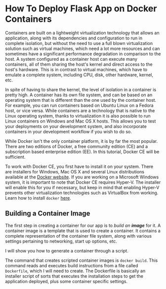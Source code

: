# How To Deploy Flask App on Docker Containers

Containers are built on a lightweight virtualization technology that allows an application, along with its dependencies and configuration to run in complete isolation, but without the need to use a full blown virtualization solution such as virtual machines, which need a lot more resources and can sometimes have a significant performance degradation in comparison to the host. A system configured as a container host can execute many containers, all of them sharing the host's kernel and direct access to the host's hardware. This is in contrast to virtual machines, which have to emulate a complete system, including CPU, disk, other hardware, kernel, etc.

In spite of having to share the kernel, the level of isolation in a container is pretty high. A container has its own file system, and can be based on an operating system that is different than the one used by the container host. For example, you can run containers based on Ubuntu Linux on a Fedora host, or vice versa. While containers are a technology that is native to the Linux operating system, thanks to virtualization it is also possible to run Linux containers on Windows and Mac OS X hosts. This allows you to test your deployments on your development system, and also incorporate containers in your development workflow if you wish to do so.

While Docker isn't the only container platform, it is by far the most popular. There are two editions of Docker, a free community edition (CE) and a subscription based enterprise edition (EE). In this tutorial, Docker CE will be sufficient.

To work with Docker CE, you first have to install it on your system. There are installers for Windows, Mac OS X and several Linux distributions available at the [Docker website](https://www.docker.com/community-edition). If you are working on a Microsoft Windows system, it is important to note that Docker CE requires Hyper-V. The installer will enable this for you if necessary, but keep in mind that enabling Hyper-V prevents other virtualization technologies such as VirtualBox from working. Learn how to install `docker` [here](how_to_install_docker.md).

## Building a Container Image

The first step in creating a container for our app is to _build an **image**_ for it. A container image is a template that is used to create a container. It contains a complete representation of the container file system, along with various settings pertaining to networking, start up options, etc.

I will show you how to generate a container through a script. 

The command that creates scripted container images is `docker build`. This command reads and executes build instructions from a file called `Dockerfile`, which I will need to create. The Dockerfile is basically an installer script of sorts that executes the installation steps to get the application deployed, plus some container specific settings.